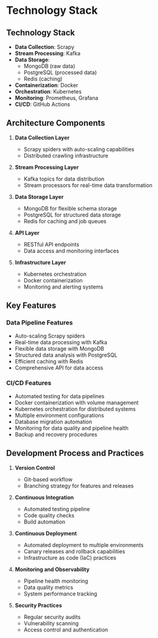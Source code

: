 # Technology Stack

## Technology Stack
- **Data Collection**: Scrapy
- **Stream Processing**: Kafka
- **Data Storage**:
  - MongoDB (raw data)
  - PostgreSQL (processed data)
  - Redis (caching)
- **Containerization**: Docker
- **Orchestration**: Kubernetes
- **Monitoring**: Prometheus, Grafana
- **CI/CD**: GitHub Actions

## Architecture Components
1. **Data Collection Layer**
   - Scrapy spiders with auto-scaling capabilities
   - Distributed crawling infrastructure

2. **Stream Processing Layer**
   - Kafka topics for data distribution
   - Stream processors for real-time data transformation

3. **Data Storage Layer**
   - MongoDB for flexible schema storage
   - PostgreSQL for structured data storage
   - Redis for caching and job queues

4. **API Layer**
   - RESTful API endpoints
   - Data access and monitoring interfaces

5. **Infrastructure Layer**
   - Kubernetes orchestration
   - Docker containerization
   - Monitoring and alerting systems

## Key Features
### Data Pipeline Features
- Auto-scaling Scrapy spiders
- Real-time data processing with Kafka
- Flexible data storage with MongoDB
- Structured data analysis with PostgreSQL
- Efficient caching with Redis
- Comprehensive API for data access

### CI/CD Features
- Automated testing for data pipelines
- Docker containerization with volume management
- Kubernetes orchestration for distributed systems
- Multiple environment configurations
- Database migration automation
- Monitoring for data quality and pipeline health
- Backup and recovery procedures

## Development Process and Practices
1. **Version Control**
   - Git-based workflow
   - Branching strategy for features and releases

2. **Continuous Integration**
   - Automated testing pipeline
   - Code quality checks
   - Build automation

3. **Continuous Deployment**
   - Automated deployment to multiple environments
   - Canary releases and rollback capabilities
   - Infrastructure as code (IaC) practices

4. **Monitoring and Observability**
   - Pipeline health monitoring
   - Data quality metrics
   - System performance tracking

5. **Security Practices**
   - Regular security audits
   - Vulnerability scanning
   - Access control and authentication